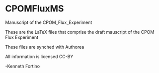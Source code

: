 # CPOMFluxMS
Manuscript of the CPOM_Flux_Experiment

These are the LaTeX files that comprise the draft mauscript of the CPOM Flux Experiment

These files are synched with Authorea

All information is licensed CC-BY

-Kenneth Fortino
